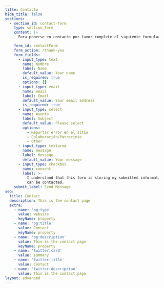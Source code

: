 ```yaml
---
title: Contacto
hide_title: false
sections:
  - section_id: contact-form
    type: section_form
    content: |+
      Para ponerse en contacto por favor complete el siguiente formulario.

    form_id: contactForm
    form_action: /thank-you
    form_fields:
      - input_type: text
        name: Nombre
        label: Name
        default_value: Your name
        is_required: true
        options: []
      - input_type: email
        name: email
        label: Email
        default_value: Your email address
        is_required: true
      - input_type: select
        name: Asunto
        label: Subject
        default_value: Please select
        options:
          - Reportar error en el sitio
          - Colaboración/Patrocinio
          - Other
      - input_type: textarea
        name: message
        label: Message
        default_value: Your message
      - input_type: checkbox
        name: consent
        label: >-
          I understand that this form is storing my submitted information so I
          can be contacted.
    submit_label: Send Message
seo:
  title: Contact
  description: This is the contact page
  extra:
    - name: 'og:type'
      value: website
      keyName: property
    - name: 'og:title'
      value: Contact
      keyName: property
    - name: 'og:description'
      value: This is the contact page
      keyName: property
    - name: 'twitter:card'
      value: summary
    - name: 'twitter:title'
      value: Contact
    - name: 'twitter:description'
      value: This is the contact page
layout: advanced
---
```

